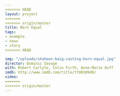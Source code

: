 ```yaml
---
<<<<<<< HEAD
layout: project
=======
>>>>>>> origin/master
title: Born Equal
tags:
- example
- news
- story
<<<<<<< HEAD

img: "/uploads/shaheen-baig-casting-born-equal.jpg"
director: Dominic Savage
with: Robert Carlyle, Colin Firth, Anne-Marie Duff
imdb: http://www.imdb.com/title/tt0810949/
video: 
=======
>>>>>>> origin/master
---
```


